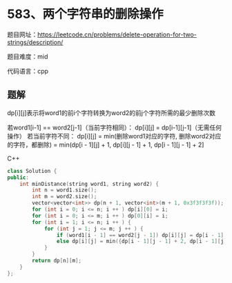 # 583、两个字符串的删除操作
题目网址：https://leetcode.cn/problems/delete-operation-for-two-strings/description/

题目难度：mid

代码语言：cpp
## 题解
dp[i][j]表示将word1的前i个字符转换为word2的前j个字符所需的最少删除次数

若word1[i-1] == word2[j-1]（当前字符相同）：
dp[i][j] = dp[i-1][j-1]（无需任何操作）
若当前字符不同：
dp[i][j] = min(删除word1对应的字符, 删除word2对应的字符，都删除) = min(dp[i - 1][j] + 1, dp[i][j - 1] + 1, dp[i - 1][j - 1] + 2]

C++
```cpp
class Solution {
public:
    int minDistance(string word1, string word2) {
        int n = word1.size();
        int m = word2.size();
        vector<vector<int>> dp(n + 1, vector<int>(m + 1, 0x3f3f3f3f));
        for (int i = 0; i <= n; i ++ ) dp[i][0] = i;
        for (int i = 0; i <= m; i ++ ) dp[0][i] = i;
        for (int i = 1; i <= n; i ++ ) {
            for (int j = 1; j <= m; j ++ ) {
                if (word1[i - 1] == word2[j - 1]) dp[i][j] = dp[i - 1][j - 1];
                else dp[i][j] = min({dp[i - 1][j - 1] + 2, dp[i - 1][j] + 1, dp[i][j - 1] + 1});
            }
        }
        return dp[n][m];
    }
};
```
